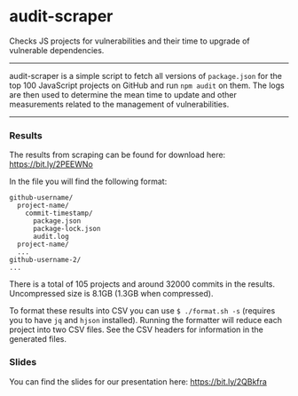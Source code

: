 # audit-scraper
Checks JS projects for vulnerabilities and their time to upgrade of vulnerable dependencies.

---

audit-scraper is a simple script to fetch all versions of `package.json` for the top 100 JavaScript projects on GitHub and run `npm audit` on them. The logs are then used to determine the mean time to update and other measurements related to the management of vulnerabilities.

---

### Results

The results from scraping can be found for download here: https://bit.ly/2PEEWNo

In the file you will find the following format:

```
github-username/
  project-name/
    commit-timestamp/
      package.json
      package-lock.json
      audit.log
  project-name/
  ...
github-username-2/
...
```

There is a total of 105 projects and around 32000 commits in the results. Uncompressed size is 8.1GB (1.3GB when compressed).

To format these results into CSV you can use `$ ./format.sh -s` (requires you to have `jq` and `hjson` installed). Running the formatter will reduce each project into two CSV files. See the CSV headers for information in the generated files. 

### Slides

You can find the slides for our presentation here: https://bit.ly/2QBkfra
